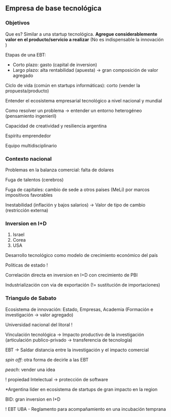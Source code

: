 
## Empresa de base tecnológica

### Objetivos

Que es? Similar a una startup tecnológica. **Agregue considerablemente valor en el producto/servicio a realizar** (No es indispensable la innovación )

Etapas de una EBT:
- Corto plazo: gasto (capital de inversion)
- Largo plazo: alta rentabilidad (apuesta) -> gran composición de valor agregado

Ciclo de vida (común en startups informáticas): corto (vender la propuesta/producto)

Entender el ecosistema empresarial tecnológico a nivel nacional y mundial

Como resolver un problema -> entender un entorno heterogéneo (pensamiento ingenieril)

Capacidad de creatividad y resiliencia argentina

Espíritu emprendedor 

Equipo multidisciplinario 


### Contexto nacional

Problemas en la balanza comercial: falta de dolares

Fuga de talentos (cerebros)

Fuga de capitales: cambio de sede a otros países (MeLi) por marcos impositivos favorables

Inestabilidad (inflación y bajos salarios) -> Valor de tipo de cambio (restricción externa)


### Inversion en I+D

1. Israel
2. Corea
3. USA

Desarrollo tecnológico como modelo de crecimiento económico del país

Políticas de estado !

Correlación directa en inversion en I+D con crecimiento de PBI

Industrialización con via de exportación (!= sustitución de importaciones)

### Triangulo de Sabato

Ecosistema de innovación: Estado, Empresas, Academia (Formación e investigación -> valor agregado)

Universidad nacional del litoral ! 

Vinculación tecnológica -> Impacto productivo de la investigación
(articulación publico-privado -> transferencia de tecnología)

EBT -> Saldar distancia entre la investigación y el impacto comercial

_spin off_: otra forma de decirle a las EBT

_peach_: vender una idea

! propiedad Intelectual -> protección de software

*Argentina líder en ecosistema de startups de gran impacto en la region

BID: gran inversion en I+D

! EBT UBA - Reglamento para acompañamiento en una incubación temprana









